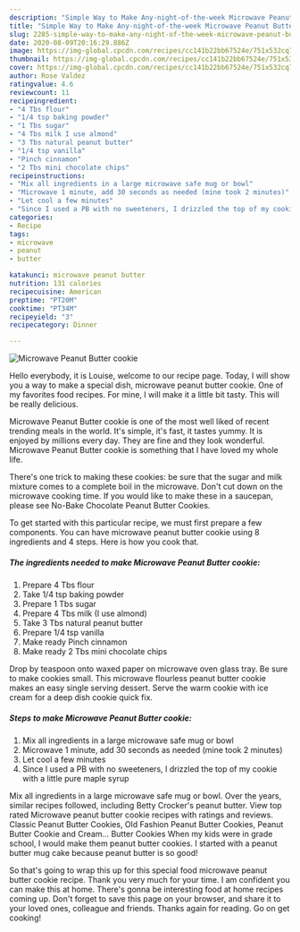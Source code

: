```yaml
---
description: "Simple Way to Make Any-night-of-the-week Microwave Peanut Butter cookie"
title: "Simple Way to Make Any-night-of-the-week Microwave Peanut Butter cookie"
slug: 2285-simple-way-to-make-any-night-of-the-week-microwave-peanut-butter-cookie
date: 2020-08-09T20:16:29.886Z
image: https://img-global.cpcdn.com/recipes/cc141b22bb67524e/751x532cq70/microwave-peanut-butter-cookie-recipe-main-photo.jpg
thumbnail: https://img-global.cpcdn.com/recipes/cc141b22bb67524e/751x532cq70/microwave-peanut-butter-cookie-recipe-main-photo.jpg
cover: https://img-global.cpcdn.com/recipes/cc141b22bb67524e/751x532cq70/microwave-peanut-butter-cookie-recipe-main-photo.jpg
author: Rose Valdez
ratingvalue: 4.6
reviewcount: 11
recipeingredient:
- "4 Tbs flour"
- "1/4 tsp baking powder"
- "1 Tbs sugar"
- "4 Tbs milk I use almond"
- "3 Tbs natural peanut butter"
- "1/4 tsp vanilla"
- "Pinch cinnamon"
- "2 Tbs mini chocolate chips"
recipeinstructions:
- "Mix all ingredients in a large microwave safe mug or bowl"
- "Microwave 1 minute, add 30 seconds as needed (mine took 2 minutes)"
- "Let cool a few minutes"
- "Since I used a PB with no sweeteners, I drizzled the top of my cookie with a little pure maple syrup"
categories:
- Recipe
tags:
- microwave
- peanut
- butter

katakunci: microwave peanut butter 
nutrition: 131 calories
recipecuisine: American
preptime: "PT20M"
cooktime: "PT34M"
recipeyield: "3"
recipecategory: Dinner

---
```



![Microwave Peanut Butter cookie](https://img-global.cpcdn.com/recipes/cc141b22bb67524e/751x532cq70/microwave-peanut-butter-cookie-recipe-main-photo.jpg)

Hello everybody, it is Louise, welcome to our recipe page. Today, I will show you a way to make a special dish, microwave peanut butter cookie. One of my favorites food recipes. For mine, I will make it a little bit tasty. This will be really delicious.

Microwave Peanut Butter cookie is one of the most well liked of recent trending meals in the world. It's simple, it's fast, it tastes yummy. It is enjoyed by millions every day. They are fine and they look wonderful. Microwave Peanut Butter cookie is something that I have loved my whole life.

There&#39;s one trick to making these cookies: be sure that the sugar and milk mixture comes to a complete boil in the microwave. Don&#39;t cut down on the microwave cooking time. If you would like to make these in a saucepan, please see No-Bake Chocolate Peanut Butter Cookies.


To get started with this particular recipe, we must first prepare a few components. You can have microwave peanut butter cookie using 8 ingredients and 4 steps. Here is how you cook that.

<!--inarticleads1-->

##### The ingredients needed to make Microwave Peanut Butter cookie:

1. Prepare 4 Tbs flour
1. Take 1/4 tsp baking powder
1. Prepare 1 Tbs sugar
1. Prepare 4 Tbs milk (I use almond)
1. Take 3 Tbs natural peanut butter
1. Prepare 1/4 tsp vanilla
1. Make ready Pinch cinnamon
1. Make ready 2 Tbs mini chocolate chips


Drop by teaspoon onto waxed paper on microwave oven glass tray. Be sure to make cookies small. This microwave flourless peanut butter cookie makes an easy single serving dessert. Serve the warm cookie with ice cream for a deep dish cookie quick fix. 

<!--inarticleads2-->

##### Steps to make Microwave Peanut Butter cookie:

1. Mix all ingredients in a large microwave safe mug or bowl
1. Microwave 1 minute, add 30 seconds as needed (mine took 2 minutes)
1. Let cool a few minutes
1. Since I used a PB with no sweeteners, I drizzled the top of my cookie with a little pure maple syrup


Mix all ingredients in a large microwave safe mug or bowl. Over the years, similar recipes followed, including Betty Crocker&#39;s peanut butter. View top rated Microwave peanut butter cookie recipes with ratings and reviews. Classic Peanut Butter Cookies, Old Fashion Peanut Butter Cookies, Peanut Butter Cookie and Cream… Butter Cookies When my kids were in grade school, I would make them peanut butter cookies. I started with a peanut butter mug cake because peanut butter is so good! 

So that's going to wrap this up for this special food microwave peanut butter cookie recipe. Thank you very much for your time. I am confident you can make this at home. There's gonna be interesting food at home recipes coming up. Don't forget to save this page on your browser, and share it to your loved ones, colleague and friends. Thanks again for reading. Go on get cooking!

